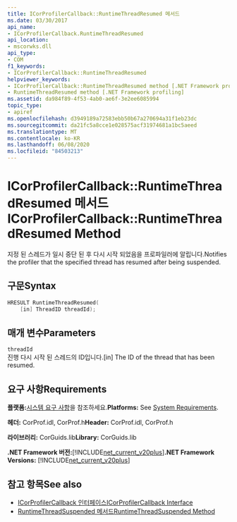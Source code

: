 ```yaml
---
title: ICorProfilerCallback::RuntimeThreadResumed 메서드
ms.date: 03/30/2017
api_name:
- ICorProfilerCallback.RuntimeThreadResumed
api_location:
- mscorwks.dll
api_type:
- COM
f1_keywords:
- ICorProfilerCallback::RuntimeThreadResumed
helpviewer_keywords:
- ICorProfilerCallback::RuntimeThreadResumed method [.NET Framework profiling]
- RuntimeThreadResumed method [.NET Framework profiling]
ms.assetid: da984f89-4f53-4ab0-ae6f-3e2ee6085994
topic_type:
- apiref
ms.openlocfilehash: d3949189a72583ebb50b67a270694a31f1eb23dc
ms.sourcegitcommit: da21fc5a8cce1e028575acf31974681a1bc5aeed
ms.translationtype: MT
ms.contentlocale: ko-KR
ms.lasthandoff: 06/08/2020
ms.locfileid: "84503213"
---
```

# <a name="icorprofilercallbackruntimethreadresumed-method"></a><span data-ttu-id="f7b05-102">ICorProfilerCallback::RuntimeThreadResumed 메서드</span><span class="sxs-lookup"><span data-stu-id="f7b05-102">ICorProfilerCallback::RuntimeThreadResumed Method</span></span>
<span data-ttu-id="f7b05-103">지정 된 스레드가 일시 중단 된 후 다시 시작 되었음을 프로파일러에 알립니다.</span><span class="sxs-lookup"><span data-stu-id="f7b05-103">Notifies the profiler that the specified thread has resumed after being suspended.</span></span>  
  
## <a name="syntax"></a><span data-ttu-id="f7b05-104">구문</span><span class="sxs-lookup"><span data-stu-id="f7b05-104">Syntax</span></span>  
  
```cpp  
HRESULT RuntimeThreadResumed(  
    [in] ThreadID threadId);  
```  
  
## <a name="parameters"></a><span data-ttu-id="f7b05-105">매개 변수</span><span class="sxs-lookup"><span data-stu-id="f7b05-105">Parameters</span></span>  
 `threadId`  
 <span data-ttu-id="f7b05-106">진행 다시 시작 된 스레드의 ID입니다.</span><span class="sxs-lookup"><span data-stu-id="f7b05-106">[in] The ID of the thread that has been resumed.</span></span>  
  
## <a name="requirements"></a><span data-ttu-id="f7b05-107">요구 사항</span><span class="sxs-lookup"><span data-stu-id="f7b05-107">Requirements</span></span>  
 <span data-ttu-id="f7b05-108">**플랫폼:**[시스템 요구 사항](../../get-started/system-requirements.md)을 참조하세요.</span><span class="sxs-lookup"><span data-stu-id="f7b05-108">**Platforms:** See [System Requirements](../../get-started/system-requirements.md).</span></span>  
  
 <span data-ttu-id="f7b05-109">**헤더:** CorProf.idl, CorProf.h</span><span class="sxs-lookup"><span data-stu-id="f7b05-109">**Header:** CorProf.idl, CorProf.h</span></span>  
  
 <span data-ttu-id="f7b05-110">**라이브러리:** CorGuids.lib</span><span class="sxs-lookup"><span data-stu-id="f7b05-110">**Library:** CorGuids.lib</span></span>  
  
 <span data-ttu-id="f7b05-111">**.NET Framework 버전:**[!INCLUDE[net_current_v20plus](../../../../includes/net-current-v20plus-md.md)]</span><span class="sxs-lookup"><span data-stu-id="f7b05-111">**.NET Framework Versions:** [!INCLUDE[net_current_v20plus](../../../../includes/net-current-v20plus-md.md)]</span></span>  
  
## <a name="see-also"></a><span data-ttu-id="f7b05-112">참고 항목</span><span class="sxs-lookup"><span data-stu-id="f7b05-112">See also</span></span>

- [<span data-ttu-id="f7b05-113">ICorProfilerCallback 인터페이스</span><span class="sxs-lookup"><span data-stu-id="f7b05-113">ICorProfilerCallback Interface</span></span>](icorprofilercallback-interface.md)
- [<span data-ttu-id="f7b05-114">RuntimeThreadSuspended 메서드</span><span class="sxs-lookup"><span data-stu-id="f7b05-114">RuntimeThreadSuspended Method</span></span>](icorprofilercallback-runtimethreadsuspended-method.md)
